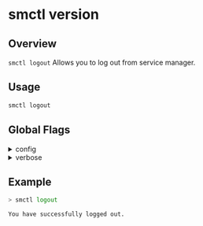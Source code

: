 # smctl version

## Overview
`smctl logout` Allows you to log out from service manager.

## Usage
```bash
smctl logout
```
## Global Flags
<details>
  <summary>config</summary>
  <p>
    <code>--config</code> 
  </p>
  <p>
    Set the path for the <b>smctl</b> <i>config.json</i> file (default is <i>$HOME/.sm/config.json</i>)
  </p>
</details>
<details>
  <summary>verbose</summary>
  <p>
    <code>--verbose</code> (alias: <code>-v</code>)
  </p>
  <p>
    Use the Verbose mode.
  </p>
</details>

## Example
```bash
> smctl logout

You have successfully logged out.
```